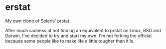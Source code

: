 # erstat
My own clone of Solaris' prstat.

After much sadness at not finding an equivalent to prstat on Linux, BSD and Darwin, I've decided to try and start my own. I'm not forking the official because some people like to make life a little tougher than it is.

